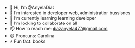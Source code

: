 - 👋 Hi, I’m @AnyelaDiaz
- 👀 I’m interested in developer web, administration bussisnes
- 🌱 I’m currently learning learning developer
- 💞️ I’m looking to collaborate on all
- 📫 How to reach me: diazanyela477@gmail.com
- 😄 Pronouns: Carolina
- ⚡ Fun fact: books

<!---
AnyelaDiaz/AnyelaDiaz is a ✨ special ✨ repository because its `README.md` (this file) appears on your GitHub profile.
You can click the Preview link to take a look at your changes.
--->
